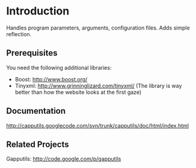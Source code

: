 # Introduction #
Handles program parameters, arguments, configuration files.
Adds simple reflection.

## Prerequisites ##

You need the following additional libraries:
  * Boost: http://www.boost.org/
  * Tinyxml: http://www.grinninglizard.com/tinyxml/ (The library is way better than how the website looks at the first gaze)

## Documentation ##

http://capputils.googlecode.com/svn/trunk/capputils/doc/html/index.html

## Related Projects ##

Gapputils: http://code.google.com/p/gapputils